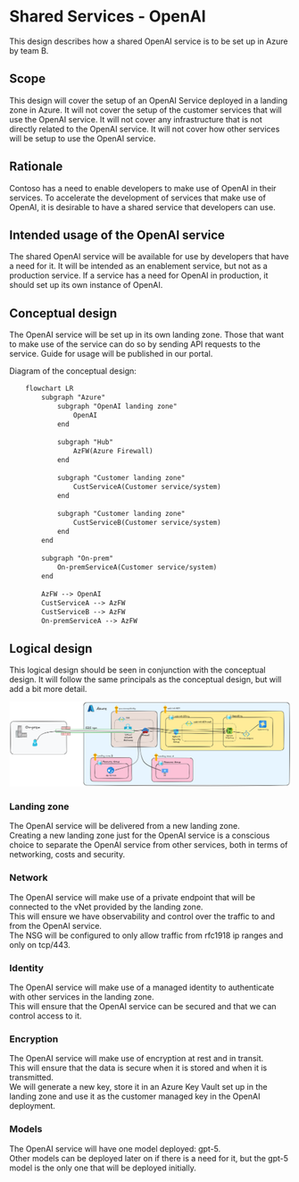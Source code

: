 # Shared Services - OpenAI

This design describes how a shared OpenAI service is to be set up in Azure by team B.

## Scope

This design will cover the setup of an OpenAI Service deployed in a landing zone in Azure.
It will not cover the setup of the customer services that will use the OpenAI service.
It will not cover any infrastructure that is not directly related to the OpenAI service.
It will not cover how other services will be setup to use the OpenAI service.

## Rationale

Contoso has a need to enable developers to make use of OpenAI in their services.
To accelerate the development of services that make use of OpenAI, it is desirable to have a shared service that developers can use.

## Intended usage of the OpenAI service

The shared OpenAI service will be available for use by developers that have a need for it.
It will be intended as an enablement service, but not as a production service.
If a service has a need for OpenAI in production, it should set up its own instance of OpenAI.

## Conceptual design

The OpenAI service will be set up in its own landing zone.
Those that want to make use of the service can do so by sending API requests to the service.
Guide for usage will be published in our portal.

Diagram of the conceptual design:

```mermaid
    flowchart LR
        subgraph "Azure"
            subgraph "OpenAI landing zone"
                OpenAI
            end
            
            subgraph "Hub"
                AzFW(Azure Firewall)
            end
            
            subgraph "Customer landing zone"
                CustServiceA(Customer service/system)
            end
            
            subgraph "Customer landing zone"
                CustServiceB(Customer service/system)
            end
        end

        subgraph "On-prem"
            On-premServiceA(Customer service/system)
        end

        AzFW --> OpenAI
        CustServiceA --> AzFW
        CustServiceB --> AzFW
        On-premServiceA --> AzFW
```	

## Logical design

This logical design should be seen in conjunction with the conceptual design.
It will follow the same principals as the conceptual design, but will add a bit more detail.

![Logical design](Logical.png)

### Landing zone

The OpenAI service will be delivered from a new landing zone.  
Creating a new landing zone just for the OpenAI service is a conscious choice to separate the OpenAI service from other services, both in terms of networking, costs and security.

### Network

The OpenAI service will make use of a private endpoint that will be connected to the vNet provided by the landing zone.  
This will ensure we have observability and control over the traffic to and from the OpenAI service.  
The NSG will be configured to only allow traffic from rfc1918 ip ranges and only on tcp/443.

### Identity

The OpenAI service will make use of a managed identity to authenticate with other services in the landing zone.  
This will ensure that the OpenAI service can be secured and that we can control access to it.

### Encryption

The OpenAI service will make use of encryption at rest and in transit.  
This will ensure that the data is secure when it is stored and when it is transmitted.  
We will generate a new key, store it in an Azure Key Vault set up in the landing zone and use it as the customer managed key in the OpenAI deployment.

### Models

The OpenAI service will have one model deployed: gpt-5.  
Other models can be deployed later on if there is a need for it, but the gpt-5 model is the only one that will be deployed initially.

